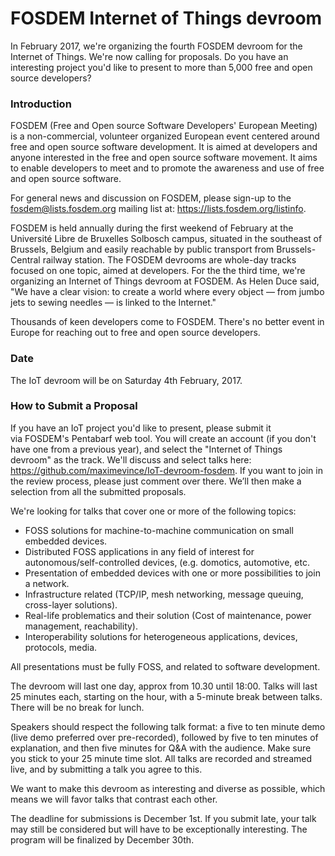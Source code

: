 # FOSDEM Internet of Things devroom

In February 2017, we're organizing the fourth FOSDEM devroom for the Internet of Things. We're now calling for proposals. Do you have an interesting project you'd like to present to more than 5,000 free and open source developers?

### Introduction
FOSDEM (Free and Open source Software Developers' European Meeting) is a non-commercial, volunteer organized European event centered around free and open source software development. It is aimed at developers and anyone interested in the free and open source software movement. It aims to enable developers to meet and to promote the awareness and use of free and open source software.

For general news and discussion on FOSDEM, please sign-up to the fosdem@lists.fosdem.org mailing list at: https://lists.fosdem.org/listinfo.

FOSDEM is held annually during the first weekend of February at the Université Libre de Bruxelles Solbosch campus, situated in the southeast of Brussels, Belgium and easily reachable by public transport from Brussels-Central railway station.
The FOSDEM devrooms are whole-day tracks focused on one topic, aimed at developers. For the the third time, we're organizing an Internet of Things devroom at FOSDEM. As Helen Duce said, "We have a clear vision: to create a world where every object — from jumbo jets to sewing needles — is linked to the Internet."

Thousands of keen developers come to FOSDEM. There's no better event in Europe for reaching out to free and open source developers.

### Date
The IoT devroom will be on Saturday 4th February, 2017.

### How to Submit a Proposal
If you have an IoT project you'd like to present, please submit it via FOSDEM's Pentabarf web tool. You will create an account (if you don't have one from a previous year), and select the "Internet of Things devroom" as the track. 
We'll discuss and select talks here: https://github.com/maximevince/IoT-devroom-fosdem. If you want to join in the review process, please just comment over there.  We’ll then make a selection from all the submitted proposals.

We're looking for talks that cover one or more of the following topics:
* FOSS solutions for machine-to-machine communication on small embedded devices.
* Distributed FOSS applications in any field of interest for autonomous/self-controlled devices, (e.g. domotics, automotive, etc.
* Presentation of embedded devices with one or more possibilities to join a network.
* Infrastructure related (TCP/IP, mesh networking, message queuing, cross-layer solutions).
* Real-life problematics and their solution (Cost of maintenance, power management, reachability).
* Interoperability solutions for heterogeneous applications, devices, protocols, media.

All presentations must be fully FOSS, and related to software development.

The devroom will last one day, approx from 10.30 until 18:00. Talks will last 25 minutes each, starting on the hour, with a 5-minute break between talks. There will be no break for lunch.

Speakers should respect the following talk format: a five to ten minute demo (live demo preferred over pre-recorded), followed by five to ten minutes of explanation, and then five minutes for Q&A with the audience. Make sure you stick to your 25 minute time slot. All talks are recorded and streamed live, and by submitting a talk you agree to this.

We want to make this devroom as interesting and diverse as possible, which means we will favor talks that contrast each other.

The deadline for submissions is December 1st. If you submit late, your talk may still be considered but will have to be exceptionally interesting. The program will be finalized by December 30th.

